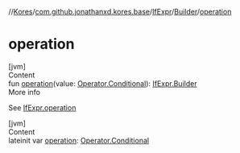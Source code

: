 //[Kores](../../../index.md)/[com.github.jonathanxd.kores.base](../../index.md)/[IfExpr](../index.md)/[Builder](index.md)/[operation](operation.md)



# operation  
[jvm]  
Content  
fun [operation](operation.md)(value: [Operator.Conditional](../../../com.github.jonathanxd.kores.operator/-operator/-conditional/index.md)): [IfExpr.Builder](index.md)  
More info  


See [IfExpr.operation](../operation.md)

  


[jvm]  
Content  
lateinit var [operation](operation.md): [Operator.Conditional](../../../com.github.jonathanxd.kores.operator/-operator/-conditional/index.md)  



